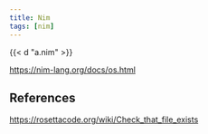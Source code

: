 ```yaml
---
title: Nim
tags: [nim]
---
```


{{< d "a.nim" >}}

<https://nim-lang.org/docs/os.html>

## References

<https://rosettacode.org/wiki/Check_that_file_exists>
